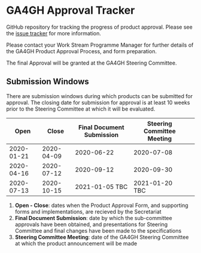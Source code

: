 # GA4GH Approval Tracker
GitHub repository for tracking the progress of product approval. Please see the [issue tracker](https://github.com/ga4gh/approval-tracker/issues) for more information.

Please contact your Work Stream Programme Manager for further details of the GA4GH Product Approval Process, and form preparation.

The final Approval will be granted at the GA4GH Steering Committee. 

## Submission Windows
There are submission windows during which products can be submitted for approval. The closing date for submission for approval is at least 10 weeks prior to the Steering Committee at which it will be evaluated.


| Open  | Close  | Final Document Submission | Steering Committee Meeting  |   |
|---|---|---|---|---|
| 2020-01-21  | 2020-04-09  | 2020-06-22 | 2020-07-08  |   |
| 2020-04-16  | 2020-07-12  | 2020-09-12 | 2020-09-30  |   |
| 2020-07-13  | 2020-10-15  | 2021-01-05 TBC | 2021-01-20 TBC  |   |


1. **Open - Close**: dates when the Product Approval Form, and supporting forms and implementations, are recieved by the Secretariat
2. **Final Document Submission**: date by which the sub-committee approvals have been obtained, and presentations for Steering Committee and final changes have been made to the specifications
3. **Steering Committee Meeting**: date of the GA4GH Steering Committee at which the product announcement will be made




 




